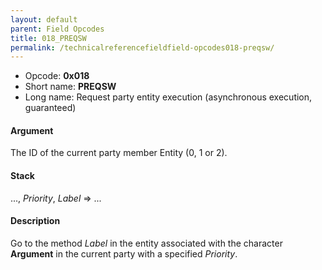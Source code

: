 ```yaml
---
layout: default
parent: Field Opcodes
title: 018_PREQSW
permalink: /technicalreferencefieldfield-opcodes018-preqsw/
---
```


-   Opcode: **0x018**
-   Short name: **PREQSW**
-   Long name: Request party entity execution (asynchronous execution, guaranteed)

#### Argument

The ID of the current party member Entity (0, 1 or 2).

#### Stack

..., *Priority*, *Label* =&gt; ...

#### Description

Go to the method *Label* in the entity associated with the character **Argument** in the current party with a specified *Priority*.
